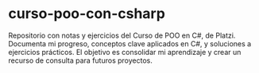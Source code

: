 # curso-poo-con-csharp
Repositorio con notas y ejercicios del Curso de POO en C#, de Platzi. Documenta mi progreso, conceptos clave aplicados en C#, y soluciones a ejercicios prácticos. El objetivo es consolidar mi aprendizaje y crear un recurso de consulta para futuros proyectos.
